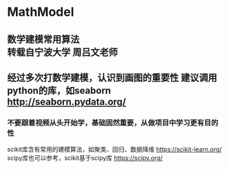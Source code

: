 # MathModel
 数学建模常用算法  
转载自宁波大学 周吕文老师
---
经过多次打数学建模，认识到画图的重要性
建议调用python的库，如seaborn
http://seaborn.pydata.org/
---
### 不要跟着视频从头开始学，基础固然重要，从做项目中学习更有目的性
scikit库含有常用的建模算法，如聚类、回归、数据降维
https://scikit-learn.org/
scipy库也可以参考，scikit基于scipy库
https://scipy.org/


